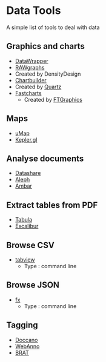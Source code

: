 # Data Tools

A simple list of tools to deal with data

## Graphics and charts

* [DataWrapper](https://www.datawrapper.de/)
* [RAWgraphs](https://rawgraphs.io/)
 * Created by DensityDesign
* [Chartbuilder](http://quartz.github.io/Chartbuilder/)
 * Created by [Quartz](https://github.com/Quartz)
* [Fastcharts](https://fastcharts.io/)
  * Created by [FTGraphics](https://github.com/ft-interactive)  
  
## Maps

* [uMap](https://umap.openstreetmap.fr/fr/)
* [Kepler.gl](https://kepler.gl/)

## Analyse documents

* [Datashare](https://github.com/ICIJ/datashare)
* [Aleph](https://github.com/alephdata/aleph)
* [Ambar](https://ambar.cloud/)

## Extract tables from PDF

* [Tabula](https://tabula.technology/)
* [Excalibur](https://www.tryexcalibur.com/)

## Browse CSV

* [tabview](https://github.com/TabViewer/tabview)
  * Type : command line
 
 ## Browse JSON
 
 * [fx](https://github.com/antonmedv/fx)
   * Type : command line

## Tagging

* [Doccano](https://github.com/chakki-works/doccano/wiki)
* [WebAnno](https://webanno.github.io/webanno/)
* [BRAT](http://brat.nlplab.org/)
